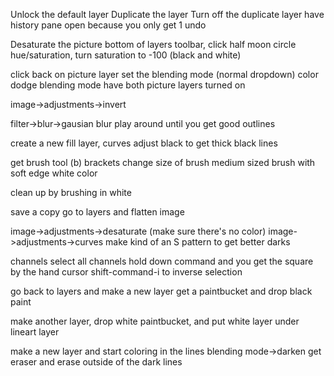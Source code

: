 Unlock the default layer
Duplicate the layer
Turn off the duplicate layer
have history pane open because you only get 1 undo

Desaturate the picture
bottom of layers toolbar, click half moon circle
hue/saturation, turn saturation to -100 (black and white)

click back on picture layer
set the blending mode (normal dropdown)
color dodge blending mode
have both picture layers turned on

image->adjustments->invert

filter->blur->gausian blur
play around until you get good outlines

create a new fill layer, curves
adjust black to get thick black lines

get brush tool (b)
brackets change size of brush
medium sized brush with soft edge
white color

clean up by brushing in white

save a copy
go to layers and flatten image

image->adjustments->desaturate (make sure there's no color)
image->adjustments->curves
make kind of an S pattern to get better darks

channels
select all channels
hold down command and you get the square by the hand cursor
shift-command-i to inverse selection

go back to layers and make a new layer
get a paintbucket and drop black paint 

make another layer, drop white paintbucket, and put white layer under lineart layer

make a new layer and start coloring in the lines
blending mode->darken
get eraser and erase outside of the dark lines
